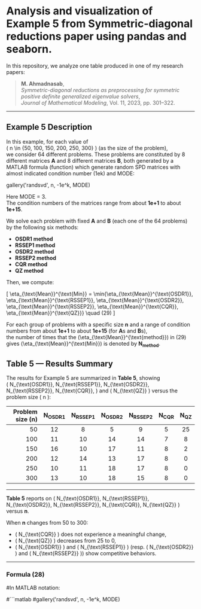 # Analysis and visualization of Example 5 from Symmetric-diagonal reductions paper using pandas and seaborn.

In this repository, we analyze one table produced in one of my research papers:

> **M. Ahmadnasab**,  
> *Symmetric-diagonal reductions as preprocessing for symmetric positive definite generalized eigenvalue solvers*,  
> *Journal of Mathematical Modeling*, Vol. 11, 2023, pp. 301–322.

---

## Example 5 Description

In this example, for each value of  
\( n \in \{50, 100, 150, 200, 250, 300\} \) (as the size of the problem),  
we consider 64 different problems. These problems are constituted by 8 different matrices **A** and 8 different matrices **B**, both generated 
by a MATLAB formula (function) which generate random SPD matrices with almost indicated condition number (1ek) and MODE: 

gallery('randsvd', n, -1e^k, MODE)

Here MODE = 3.  
The condition numbers of the matrices range from about **1e+1** to about **1e+15**.

We solve each problem with fixed **A** and **B** (each one of the 64 problems) by the following six methods:

- **OSDR1 method**
- **RSSEP1 method**
- **OSDR2 method**
- **RSSEP2 method**
- **CQR method**
- **QZ method**

Then, we compute:

\[
\eta_{\text{Mean}}^{\text{Min}} = \min\{\eta_{\text{Mean}}^{\text{OSDR1}}, \eta_{\text{Mean}}^{\text{RSSEP1}}, \eta_{\text{Mean}}^{\text{OSDR2}}, \eta_{\text{Mean}}^{\text{RSSEP2}}, \eta_{\text{Mean}}^{\text{CQR}}, \eta_{\text{Mean}}^{\text{QZ}}\} \quad (29)
\]

For each group of problems with a specific size **n** and a range of condition numbers from about **1e+1** to about **1e+15** (for **A**s and **B**s),  
the number of times that the \(\eta_{\text{Mean}}^{\text{method}}\) in (29) gives \(\eta_{\text{Mean}}^{\text{Min}}\) is denoted by **N<sub>method</sub>**.

## Table 5 — Results Summary

The results for Example 5 are summarized in **Table 5**, showing  
\( N_{\text{OSDR1}}, N_{\text{RSSEP1}}, N_{\text{OSDR2}}, N_{\text{RSSEP2}}, N_{\text{CQR}}, \) and \( N_{\text{QZ}} \) versus the problem size \( n \):

| Problem size (n) | N<sub>OSDR1</sub> | N<sub>RSSEP1</sub> | N<sub>OSDR2</sub> | N<sub>RSSEP2</sub> | N<sub>CQR</sub> | N<sub>QZ</sub> |
|------------------:|:-----------------:|:------------------:|:-----------------:|:------------------:|:----------------:|:---------------:|
| 50  | 12 | 8  | 5  | 9  | 5 | 25 |
| 100 | 11 | 10 | 14 | 14 | 7 | 8  |
| 150 | 16 | 10 | 17 | 11 | 8 | 2  |
| 200 | 12 | 14 | 13 | 17 | 8 | 0  |
| 250 | 10 | 11 | 18 | 17 | 8 | 0  |
| 300 | 13 | 10 | 18 | 15 | 8 | 0  |

---

**Table 5** reports on \( N_{\text{OSDR1}}, N_{\text{RSSEP1}}, N_{\text{OSDR2}}, N_{\text{RSSEP2}}, N_{\text{CQR}}, N_{\text{QZ}} \) versus **n**.

When **n** changes from 50 to 300:
- \( N_{\text{CQR}} \) does not experience a meaningful change,
- \( N_{\text{QZ}} \) decreases from 25 to 0,
- \( N_{\text{OSDR1}} \) and \( N_{\text{RSSEP1}} \) (resp. \( N_{\text{OSDR2}} \) and \( N_{\text{RSSEP2}} \)) show competitive behaviors.

---

### Formula (28)

#In MATLAB notation:

#```matlab
#gallery('randsvd', n, -1e^k, MODE)
